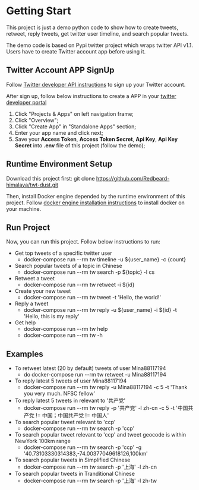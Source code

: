 # Getting Start

This project is just a demo python code to show how to create tweets, retweet, reply tweets, get twitter user timeline, and search popular tweets.

The demo code is based on Pypi twitter project which wraps twitter API v1.1. Users have to create Twitter account app before using it.


## Twitter Account APP SignUp
Follow [Twitter developer API instructions](https://developer.twitter.com/en/docs/twitter-api/getting-started/getting-access-to-the-twitter-api) to sign up your Twitter account.

After sign up, follow below instructions to create a APP in your [twitter developer portal](https://developer.twitter.com/en/portal/)

 1. Click "Projects & Apps" on left navigation frame;
 2. Click "Overview";
 3. Click "Create App" in "Standalone Apps" section;
 4. Enter your app name and click next;
 5. Save your **Access Token**, **Access Token Secret**, **Api Key**, **Api Key Secret** into **.env** file of this project (follow the demo);

## Runtime Environment Setup
Download this project first:
git clone https://github.com/Redbeard-himalaya/twt-dust.git

Then, install Docker engine depended by the runtime environment of this project. Follow [docker engine installation instructions](https://docs.docker.com/engine/install/) to install docker on your machine.

## Run Project
Now, you can run this project. Follow below instructions to run:

 - Get top tweets of a specific twitter user
	 - docker-compose run --rm tw timeline -u ${user_name} -c {count}
 - Search popular tweets of a topic in Chinese
	 - docker-compose run --rm tw search -p ${topic} -l cs
 - Retweet a tweet
	 - docker-compose run --rm tw retweet -i ${id}
 - Create your new tweet
	 - docker-compose run --rm tw tweet -t 'Hello, the world!'
 - Reply a tweet
	 - docker-compose run --rm tw reply -u ${user_name} -i ${id} -t 'Hello, this is my reply'
 - Get help
	 - docker-compose run --rm tw help
	 - docker-compose run --rm tw -h

## Examples

 - To retweet latest (20 by default) tweets of user Mina88117194
	 - do docker-compose run --rm tw retweet -u Mina88117194
 - To reply latest 5 tweets of user Mina88117194
	 - docker-compose run --rm tw reply -u Mina88117194 -c 5 -t 'Thank you very much. NFSC fellow'
 - To reply latest 5 tweets in relevant to '共产党'
	 - docker-compose run --rm tw reply -p '共产党' -l zh-cn -c 5 -t '中国共产党 != 中国；中国共产党 != 中国人'
 - To search popular tweet relevant to 'ccp'
	 - docker-compose run --rm tw search -p 'ccp'
 - To search popular tweet relevant to 'ccp' and tweet geocode is within NewYork 100km range
	 - docker-compose run --rm tw search -p 'ccp' -g '40.73103330314383,-74.00377049618126,100km'
 - To search popular tweets in Simplified Chinese
	 - docker-compose run --rm tw search -p '上海' -l zh-cn
 - To search popular tweets in Tranditional Chinese
	 - docker-compose run --rm tw search -p '上海' -l zh-tw